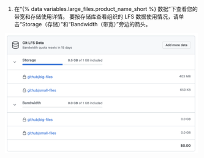 1. 在“{% data variables.large_files.product_name_short %} 数据”下查看您的带宽和存储使用详情。 要按存储库查看组织的 LFS 数据使用情况，请单击“Storage（存储）”和“Bandwidth（带宽）”旁边的箭头。

  ![Git LFS 数据使用详情](/assets/images/help/billing/lfs-data.png)
